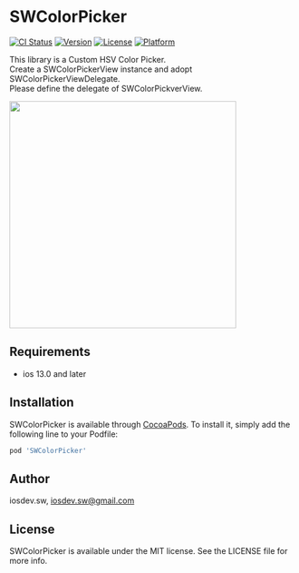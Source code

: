 # SWColorPicker

[![CI Status](https://img.shields.io/travis/iosdev.sw/SWColorPicker.svg?style=flat)](https://travis-ci.org/iosdev.sw/SWColorPicker)
[![Version](https://img.shields.io/cocoapods/v/SWColorPicker.svg?style=flat)](https://cocoapods.org/pods/SWColorPicker)
[![License](https://img.shields.io/cocoapods/l/SWColorPicker.svg?style=flat)](https://cocoapods.org/pods/SWColorPicker)
[![Platform](https://img.shields.io/cocoapods/p/SWColorPicker.svg?style=flat)](https://cocoapods.org/pods/SWColorPicker)

This library is a Custom HSV Color Picker.<br>
Create a SWColorPickerView instance and adopt SWColorPickerViewDelegate.<br>
Please define the delegate of SWColorPickverView.<br>

<img src = "https://user-images.githubusercontent.com/61108853/210138206-be216c44-70c6-4572-afa2-8d989c874c84.jpg" width ="400">


## Requirements
- ios 13.0 and later

## Installation

SWColorPicker is available through [CocoaPods](https://cocoapods.org). To install
it, simply add the following line to your Podfile:

```ruby
pod 'SWColorPicker'
```

## Author

iosdev.sw, iosdev.sw@gmail.com

## License

SWColorPicker is available under the MIT license. See the LICENSE file for more info.
